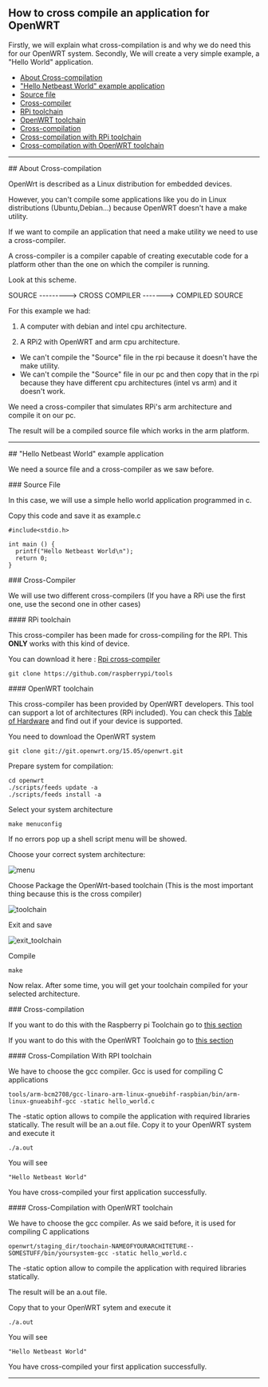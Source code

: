 ## How to cross compile an application for OpenWRT

Firstly, we will explain what cross-compilation is and why we do need this for our OpenWRT system.
Secondly, We will create a very simple example, a "Hello World" application.

- [About Cross-compilation](#about)
- ["Hello Netbeast World" example application](#hello)
 - [Source file](#src)
- [Cross-compiler](#ccr)
 - [RPi toolchain](#ccrpi)
 - [OpenWRT toolchain](#ccrow)
- [Cross-compilation](#cc)
 - [Cross-compilation with RPi toolchain](#ccpi)
 - [Cross-compilation with OpenWRT toolchain](#ccow)

***

<a name="about">
## About Cross-compilation
</a>

OpenWrt is described as a Linux distribution for embedded devices. 

However, you can't compile some applications like you do in Linux distributions (Ubuntu,Debian...) because OpenWRT doesn't have a make utility. 

If we want to compile an application that need a make utility we need to use a cross-compiler.

A cross-compiler is a compiler capable of creating executable code for a platform other than the one on which the compiler is running. 

Look at this scheme. 

  SOURCE ---------> CROSS COMPILER -------> COMPILED SOURCE

For this example we had:

1. A computer with debian and intel cpu architecture.

2. A RPi2 with OpenWRT and arm cpu architecture.

* We can't compile the "Source" file in the rpi because it doesn't have the make utility. 
* We can't compile the "Source" file in our pc and then copy that in the rpi because they have different cpu architectures (intel vs arm) and it doesn't work.

We need a cross-compiler that simulates RPi's arm architecture and compile it on our pc. 

The result will be a compiled source file which works in the arm platform. 

***

<a name="hello">
## "Hello Netbeast World" example application
</a>

We need a source file and a cross-compiler as we saw before.

<a name="src">
### Source File
</a>

In this case, we will use a simple hello world application programmed in c.

Copy this code and save it as example.c

```
#include<stdio.h>

int main () {
  printf("Hello Netbeast World\n");
  return 0;
}
```

<a name="ccr">
### Cross-Compiler
</a>

We will use two different cross-compilers (If you have a RPi use the first one, use the second one in other cases)

<a name="ccrpi">
#### RPi toolchain
</a>

This cross-compiler has been made for cross-compiling for the RPI. This **ONLY** works with this kind of device. 

You can download it here :  [Rpi cross-compiler ](https://github.com/raspberrypi/tools)

```
git clone https://github.com/raspberrypi/tools
```

<a name="ccrow">
#### OpenWRT toolchain
</a>

This cross-compiler has been provided by OpenWRT developers. This tool can support a lot of architectures (RPi included). You can check this [Table of Hardware](http://wiki.openwrt.org/toh/start) and find out if your device is supported. 

You need to download the OpenWRT system 

```
git clone git://git.openwrt.org/15.05/openwrt.git
```

Prepare system for compilation:

```
cd openwrt
./scripts/feeds update -a
./scripts/feeds install -a
```

Select your system architecture

```
make menuconfig
```

If no errors pop up a shell script menu will be showed.

Choose your correct system architecture:

![menu](https://github.com/netbeast-co/router/blob/master/img/menuToolchain.png)

Choose Package the OpenWrt-based toolchain (This is the most important thing because this is the cross compiler)

![toolchain](https://github.com/netbeast-co/router/blob/master/img/packageToolchain.png)

Exit and save

![exit_toolchain](https://github.com/netbeast-co/router/blob/master/img/saveToolchain.png)

Compile

```
make
```

Now relax. After some time, you will get your toolchain compiled for your selected architecture.

<a name="cc">
### Cross-compilation
</a>

If you want to do this with the Raspberry pi Toolchain go to [this section](#ccpi)

If you want to do this with the OpenWRT Toolchain go to [this section](#ccow)

<a name="ccpi">
#### Cross-Compilation With RPI toolchain
</a>

We have to choose the gcc compiler. Gcc is used for compiling C applications

```
tools/arm-bcm2708/gcc-linaro-arm-linux-gnuebihf-raspbian/bin/arm-linux-gnueabihf-gcc -static hello_world.c
```

The -static option allows to compile the application with required libraries statically. The result will be an a.out file. Copy it to your OpenWRT system and execute it

```
./a.out
```

You will see
```
"Hello Netbeast World"
```

You have cross-compiled your first application successfully.

<a name="ccow">
#### Cross-Compilation with OpenWRT toolchain
</a>

We have to choose the gcc compiler. As we said before, it is used for compiling C applications
```
openwrt/staging_dir/toochain-NAMEOFYOURARCHITETURE--SOMESTUFF/bin/yoursystem-gcc -static hello_world.c 
```
The -static option allow to compile the application with required libraries statically. 

The result will be an a.out file. 

Copy that to your OpenWRT sytem and execute it
```
./a.out
```

You will see
```
"Hello Netbeast World"
```

You have cross-compiled your first application successfully.

***